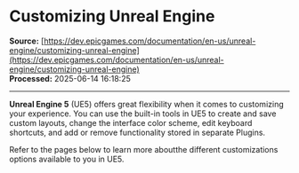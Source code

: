 # Customizing Unreal Engine

**Source:** [https://dev.epicgames.com/documentation/en-us/unreal-engine/customizing-unreal-engine](https://dev.epicgames.com/documentation/en-us/unreal-engine/customizing-unreal-engine)  
**Processed:** 2025-06-14 16:18:25

---

**Unreal Engine 5** (UE5) offers great flexibility when it comes to customizing your experience. You can use the built-in tools in UE5 to create and save custom layouts, change the interface color scheme, edit keyboard shortcuts, and add or remove functionality stored in separate Plugins.

Refer to the pages below to learn more aboutthe different customizations options available to you in UE5.